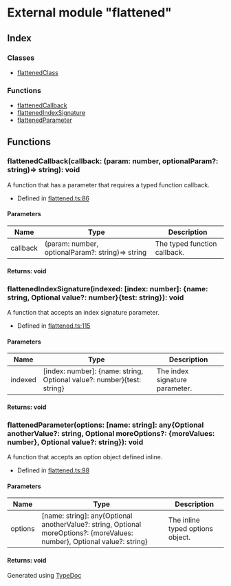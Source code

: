 # External module "flattened"


## Index

### Classes
* [flattenedClass](../classes/_flattened_.flattenedclass.md)

### Functions
* [flattenedCallback](_flattened_.md#flattenedcallback)
* [flattenedIndexSignature](_flattened_.md#flattenedindexsignature)
* [flattenedParameter](_flattened_.md#flattenedparameter)

## Functions

### flattenedCallback(callback: (param: number, optionalParam?: string)=> string): void
A function that has a parameter that requires a typed function callback.  
* Defined in [flattened.ts:86](https://github.com/kimamula/typedoc/blob/HEAD/examples/basic/src/flattened.ts#L86)


#### Parameters

| Name | Type | Description |
| ---- | ---- | ---- |
| callback | (param: number, optionalParam?: string)=> string| The typed function callback. |

#### Returns: void

### flattenedIndexSignature(indexed: [index: number]: \{name: string, Optional value?: number\}\{test: string\}): void
A function that accepts an index signature parameter.  
* Defined in [flattened.ts:115](https://github.com/kimamula/typedoc/blob/HEAD/examples/basic/src/flattened.ts#L115)


#### Parameters

| Name | Type | Description |
| ---- | ---- | ---- |
| indexed | [index: number]: \{name: string, Optional value?: number\}\{test: string\}| The index signature parameter. |

#### Returns: void

### flattenedParameter(options: [name: string]: any\{Optional anotherValue?: string, Optional moreOptions?: \{moreValues: number\}, Optional value?: string\}): void
A function that accepts an option object defined inline.  
* Defined in [flattened.ts:98](https://github.com/kimamula/typedoc/blob/HEAD/examples/basic/src/flattened.ts#L98)


#### Parameters

| Name | Type | Description |
| ---- | ---- | ---- |
| options | [name: string]: any\{Optional anotherValue?: string, Optional moreOptions?: \{moreValues: number\}, Optional value?: string\}| The inline typed options object. |

#### Returns: void


Generated using [TypeDoc](http://typedoc.io)
